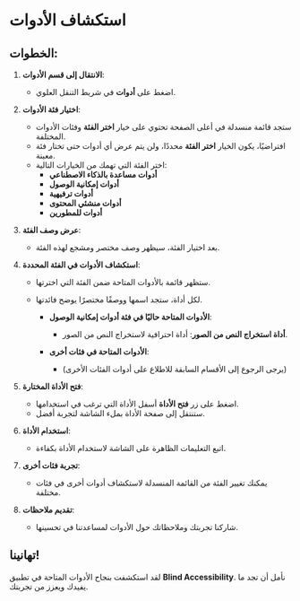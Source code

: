 # استكشاف الأدوات

## الخطوات:

1. **الانتقال إلى قسم الأدوات**:

   - اضغط على **أدوات** في شريط التنقل العلوي.

2. **اختيار فئة الأدوات**:

   - ستجد قائمة منسدلة في أعلى الصفحة تحتوي على خيار **اختر الفئة** وفئات الأدوات المختلفة.
   - افتراضيًا، يكون الخيار **اختر الفئة** محددًا، ولن يتم عرض أي أدوات حتى تختار فئة معينة.
   - اختر الفئة التي تهمك من الخيارات التالية:
     - **أدوات مساعدة بالذكاء الاصطناعي**
     - **أدوات إمكانية الوصول**
     - **أدوات ترفيهية**
     - **أدوات منشئي المحتوى**
     - **أدوات للمطورين**

3. **عرض وصف الفئة**:

   - بعد اختيار الفئة، سيظهر وصف مختصر ومشجع لهذه الفئة.

4. **استكشاف الأدوات في الفئة المحددة**:

   - ستظهر قائمة بالأدوات المتاحة ضمن الفئة التي اخترتها.
   - لكل أداة، ستجد اسمها ووصفًا مختصرًا يوضح فائدتها.

     - **الأدوات المتاحة حاليًا في فئة أدوات إمكانية الوصول**:

       - **أداة استخراج النص من الصور**: أداة احترافية لاستخراج النص من الصور.

     - **الأدوات المتاحة في فئات أخرى**:
       - (يرجى الرجوع إلى الأقسام السابقة للاطلاع على أدوات الفئات الأخرى)

5. **فتح الأداة المختارة**:

   - اضغط على زر **فتح الأداة** أسفل الأداة التي ترغب في استخدامها.
   - ستنتقل إلى صفحة الأداة بملء الشاشة لتجربة أفضل.

6. **استخدام الأداة**:

   - اتبع التعليمات الظاهرة على الشاشة لاستخدام الأداة بكفاءة.

7. **تجربة فئات أخرى**:

   - يمكنك تغيير الفئة من القائمة المنسدلة لاستكشاف أدوات أخرى في فئات مختلفة.

8. **تقديم ملاحظات**:

   - شاركنا تجربتك وملاحظاتك حول الأدوات لمساعدتنا في تحسينها.

## تهانينا!

لقد استكشفت بنجاح الأدوات المتاحة في تطبيق **Blind Accessibility**. نأمل أن تجد ما يفيدك ويعزز من تجربتك.
